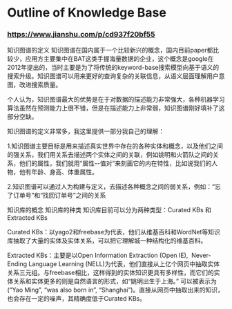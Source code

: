 # Outline of Knowledge Base
### https://www.jianshu.com/p/cd937f20bf55
知识图谱的定义
知识图谱在国内属于一个比较新兴的概念，国内目前paper都比较少，应用方主要集中在BAT这类手握海量数据的企业，这个概念是google在2012年提出的，当时主要是为了将传统的keyword-base搜索模型向基于语义的搜索升级。知识图谱可以用来更好的查询复杂的关联信息，从语义层面理解用户意图，改进搜索质量。

个人认为，知识图谱最大的优势是在于对数据的描述能力非常强大，各种机器学习算法虽然在预测能力上很不错，但是在描述能力上非常弱，知识图谱刚好填补了这部分空缺。

知识图谱的定义非常多，我这里提供一部分我自己的理解：

1.知识图谱主要目标是用来描述真实世界中存在的各种实体和概念，以及他们之间的强关系，我们用关系去描述两个实体之间的关联，例如姚明和火箭队之间的关系，他们的属性，我们就用“属性--值对“来刻画它的内在特性，比如说我们的人物，他有年龄、身高、体重属性。

2.知识图谱可以通过人为构建与定义，去描述各种概念之间的弱关系，例如：“忘了订单号”和“找回订单号”之间的关系

知识库的概念
知识库的种类
知识库目前可以分为两种类型：Curated KBs 和 Extracted KBs

Curated KBs：以yago2和freebase为代表，他们从维基百科和WordNet等知识库抽取了大量的实体及实体关系，可以把它理解城一种结构化的维基百科。

Extracted KBs：主要是以Open Information Extraction (Open IE),  Never-Ending Language Learning (NELL)为代表，他们直接从上亿个网页中抽取实体关系三元组。与freebase相比，这样得到的实体知识更具有多样性，而它们的实体关系和实体更多的则是自然语言的形式，如“姚明出生于上海。” 可以被表示为(“Yao Ming”, “was also born in”, “Shanghai”)。直接从网页中抽取出来的知识，也会存在一定的噪声，其精确度低于Curated KBs。